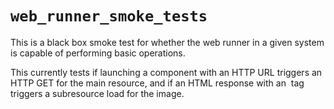 # `web_runner_smoke_tests`

This is a black box smoke test for whether the web runner in a given system is
capable of performing basic operations.

This currently tests if launching a component with an HTTP URL triggers an HTTP
GET for the main resource, and if an HTML response with an <img> tag triggers a
subresource load for the image.
